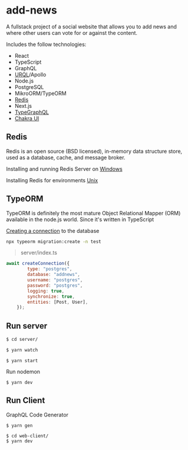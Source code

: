 # add-news
A fullstack project of a social website that allows you to add news and where other users can vote for or against the content.

Includes the follow technologies:

- React
- TypeScript
- GraphQL
- [URQL](https://formidable.com/open-source/urql/)/Apollo
- Node.js
- PostgreSQL
- MikroORM/TypeORM
- [Redis](https://redis.io/)
- Next.js
- [TypeGraphQL](https://typegraphql.com/)
- [Chakra UI](https://chakra-ui.com/)

## Redis

Redis is an open source (BSD licensed), in-memory data structure store, used as a database, cache, and message broker.

Installing and running Redis Server on [Windows](https://riptutorial.com/redis/example/29962/installing-and-running-redis-server-on-windows)

Installing Redis for environments [Unix](https://redis.io/topics/quickstart)

## TypeORM

TypeORM is definitely the most mature Object Relational Mapper (ORM) available in the node.js world. Since it's written in TypeScript

[Creating a connection](https://typeorm.io/#/undefined/creating-a-connection-to-the-database) to the database


```sh
npx typeorm migration:create -n test
```

> server/index.ts

```js
await createConnection({
        type: "postgres",
        database: "addnews",
        username: "postgres",
        password: "postgres",
        logging: true,
        synchronize: true,
        entities: [Post, User],
    });
```

## Run server

```sh
$ cd server/

$ yarn watch
```
```
$ yarn start
```

Run nodemon

```
$ yarn dev
```

## Run Client

GraphQL Code Generator

```
$ yarn gen
```

```
$ cd web-client/
$ yarn dev
```